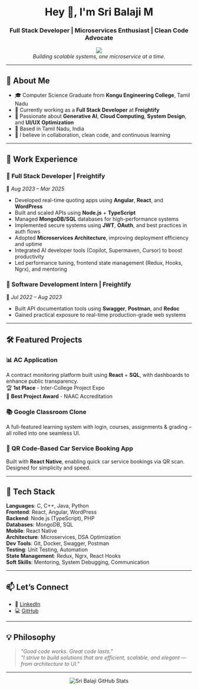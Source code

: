 <h1 align="center">Hey 👋, I'm Sri Balaji M</h1>
<h3 align="center">Full Stack Developer | Microservices Enthusiast | Clean Code Advocate</h3>

<p align="center">
  <img src="https://skillicons.dev/icons?i=react,nodejs,ts,angular,python,mongodb,git,docker,redux,html,css,php" /><br />
  <i>Building scalable systems, one microservice at a time.</i>
</p>

---

## 🚀 About Me

- 🎓 Computer Science Graduate from **Kongu Engineering College**, Tamil Nadu  
- 💼 Currently working as a **Full Stack Developer** at **Freightify**  
- 🧠 Passionate about **Generative AI**, **Cloud Computing**, **System Design**, and **UI/UX Optimization**  
- 📍 Based in Tamil Nadu, India  
- 🤝 I believe in collaboration, clean code, and continuous learning

---

## 💼 Work Experience

### 🔧 Full Stack Developer | Freightify  
📅 *Aug 2023 – Mar 2025*  
- Developed real-time quoting apps using **Angular**, **React**, and **WordPress**  
- Built and scaled APIs using **Node.js** + **TypeScript**  
- Managed **MongoDB/SQL** databases for high-performance systems  
- Implemented secure systems using **JWT**, **OAuth**, and best practices in auth flows  
- Adopted **Microservices Architecture**, improving deployment efficiency and uptime  
- Integrated AI developer tools (Copilot, Supermaven, Cursor) to boost productivity  
- Led performance tuning, frontend state management (Redux, Hooks, Ngrx), and mentoring  

### 🧪 Software Development Intern | Freightify  
📅 *Jul 2022 – Aug 2023*  
- Built API documentation tools using **Swagger**, **Postman**, and **Redoc**  
- Gained practical exposure to real-time production-grade web systems

---

## 🛠️ Featured Projects

### 📊 AC Application  
A contract monitoring platform built using **React** + **SQL**, with dashboards to enhance public transparency.  
🏆 **1st Place** - Inter-College Project Expo  
🏅 **Best Project Award** - NAAC Accreditation  

### 📚 Google Classroom Clone  
A full-featured learning system with login, courses, assignments & grading – all rolled into one seamless UI.

### 🚗 QR Code-Based Car Service Booking App  
Built with **React Native**, enabling quick car service bookings via QR scan. Designed for simplicity and speed.

---

## 🧰 Tech Stack

**Languages**: C, C++, Java, Python  
**Frontend**: React, Angular, WordPress  
**Backend**: Node.js (TypeScript), PHP  
**Databases**: MongoDB, SQL  
**Mobile**: React Native  
**Architecture**: Microservices, DSA Optimization  
**Dev Tools**: Git, Docker, Swagger, Postman  
**Testing**: Unit Testing, Automation  
**State Management**: Redux, Ngrx, React Hooks  
**Soft Skills**: Mentoring, System Debugging, Communication

---

## 📫 Let’s Connect

- 💼 [LinkedIn](https://www.linkedin.com/in/sribalaji-muruganandham-8b4b03220/)
- 💻 [GitHub](https://github.com/sribalajimuruganandham)

---

## 💡 Philosophy

> *"Good code works. Great code lasts."*  
> *"I strive to build solutions that are efficient, scalable, and elegant — from architecture to UI."*  

---

<p align="center">
  <img src="https://github-readme-stats.vercel.app/api?username=sribalajimuruganandham&show_icons=true&theme=radical" alt="Sri Balaji GitHub Stats" />
</p>

